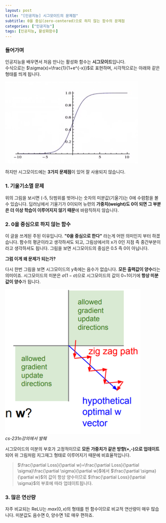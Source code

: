 ```yaml
---
layout: post
title: "[인공지능] 시그모이드의 문제점"
subtitle: 0을 중심(zero-centered)으로 하지 않는 함수의 문제점
categories: ["인공지능"]
tags: [인공지능, 활성화함수]
---
```


### 들어가며

인공지능을 배우면서 처음 만나는 활성화 함수는 **시그모이드**입니다.  
수식으로는 $\sigma(x)=\frac{1}{1+e^{-x}}$로 표현하며, 시각적으로는 아래와 같은 형태를 띄게 됩니다.

![sigmoid function](/assets/images/sigmoid.png)

하지만 시그모이드에는 **3가지 문제점**이 있어 잘 사용되지 않습니다.

### 1. 기울기소멸 문제

위의 그림을 보시면 (-5, 5)범위를 벗어나는 숫자의 미분값(기울기)는 0에 수렴함을 볼 수 있습니다. 딥러닝에서 기울기가 0이되어 뉴련의 **가중치(weight)도 0이 되면 그 부분은 더 이상 학습이 이루어지지 않기 때문**에 바람직하지 않습니다.

### 2. 0을 중심으로 하지 않는 함수

이 글을 쓰게된 주된 이유입니다. **"0을 중심으로 한다"** 라는게 어떤 의미인지 부터 하겠습니다. 함수의 평균이라고 생각하셔도 되고, 그림상에서의 x가 0인 지점 즉 중간부분이라고 생각하셔도 됩니다. 그림을 보면 시그모이드의 중심은 0.5 즉 0이 아닙니다.

**그럼 이게 왜 문제가 되는가?**

다시 한번 그림을 보면 시그모이드의 y축에는 음수가 없습니다. **모든 출력값이 양수**라는 의미이죠. 시그모이드의 미분은 $\sigma(1-\sigma)$으로 시그모이드의 값이 0~1이기에 **항상 미분값이 양수**가 됩니다.

![sigzag](/assets/images/sigmoid%20zigzag.png)  
_cs-231n강의에서 발췌_

시그모이드의 미분의 부호가 고정적이므로 **모든 가중치가 같은 방향(+,-)으로 업데이트**되어 위 그림처럼 지그재그 형태로 이루어지기 때문에 비효율적입니다.

> $\frac{\partial Loss}{\partial w}=\frac{\partial Loss}{\partial \sigma}\frac{\partial \sigma}{\partial w}$에서 $\frac{\partial \sigma}{\partial w}$의 값이 항상 양수이므로 $\frac{\partial Loss}{\partial \sigma}$의 부호에 따라 업데이트됩니다.

### 3. 많은 연산량

자주 비교되는 ReLU는 $max(0,x)$의 형태를 띈 함수이므로 비교적 연산량이 매우 많습니다. 미분값도 음수면 0, 양수면 1로 매우 편하죠.
